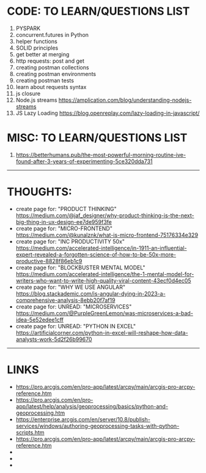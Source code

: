 # CODE: TO LEARN/QUESTIONS LIST
1.  PYSPARK
2.  concurrent.futures in Python
1.  helper functions
2.  SOLID principles
3.  get better at merging 
4.  http requests: post and get
5.  creating postman collections
6.  creating postman environments
7.  creating postman tests
8.  learn about requests syntax
9.  js closure
10. Node.js streams https://amplication.com/blog/understanding-nodejs-streams
11. JS Lazy Loading https://blog.openreplay.com/lazy-loading-in-javascript/

# MISC: TO LEARN/QUESTIONS LIST
1. https://betterhumans.pub/the-most-powerful-morning-routine-ive-found-after-3-years-of-experimenting-5ce320dda731
---------------------------------------------------------------------------------------
# THOUGHTS:
- create page for: "PRODUCT THINKING" https://medium.com/@jaf_designer/why-product-thinking-is-the-next-big-thing-in-ux-design-ee7de959f3fe
- create page for: "MICRO-FRONTEND" https://medium.com/@kunalznk/what-is-micro-frontend-75176334e329
- create page for: "INC PRODUCTIVITY 50x" https://medium.com/accelerated-intelligence/in-1911-an-influential-expert-revealed-a-forgotten-science-of-how-to-be-50x-more-productive-8828f86eb1c9
- create page for: "BLOCKBUSTER MENTAL MODEL" https://medium.com/accelerated-intelligence/the-1-mental-model-for-writers-who-want-to-write-high-quality-viral-content-43ecf0d4ec05
- create page for: "WHY WE USE ANGULAR" https://blog.stackademic.com/is-angular-dying-in-2023-a-comprehensive-analysis-8ebb20f7af19
- create page for: UNREAD: "MICROSERVICES" https://medium.com/@PurpleGreenLemon/was-microservices-a-bad-idea-5e52edee1cff
- create page for: UNREAD: "PYTHON IN EXCEL" https://artificialcorner.com/python-in-excel-will-reshape-how-data-analysts-work-5d2f26b99670    

---------------------------------------------------------------------------------------

# LINKS 
- https://pro.arcgis.com/en/pro-app/latest/arcpy/main/arcgis-pro-arcpy-reference.htm
- https://pro.arcgis.com/en/pro-app/latest/help/analysis/geoprocessing/basics/python-and-geoprocessing.htm
- https://enterprise.arcgis.com/en/server/10.8/publish-services/windows/authoring-geoprocessing-tasks-with-python-scripts.htm
- https://pro.arcgis.com/en/pro-app/latest/arcpy/main/arcgis-pro-arcpy-reference.htm
- 
- 
- 


